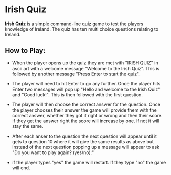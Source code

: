 # **Irish Quiz**

**Irish Quiz** is a simple command-line quiz game to test the players knowledge of Ireland. The quiz has ten multi choice questions relating to Ireland. 

## How to Play:

 - When the player opens up the quiz they are met with "IRISH QUIZ" in     ascii art with a welcome message "Welcome to the Irish Quiz". This is followed by another message "Press Enter to start the quiz". 

 - The player will need to hit Enter to go any further. Once the player hits Enter two messages will pop up "Hello and welcome to the Irish Quiz" and "Good luck!". This is then followed with the first question. 

 - The player will then choose the correct answer for the question. Once the player chooses their answer the game will provide them with the correct answer, whether they got it right or wrong and then their score. If they get the answer right the score will increase by one. If not it will stay the same. 

 - After each anser to the question the next question will appear until it gets to question 10 where it will give the same results as above but instead of the next question popping up a message will appear to ask "Do you want to play again? (yes/no):"

 - if the player types "yes" the game will restart. If they type "no" the game will end. 